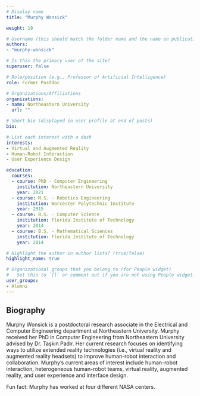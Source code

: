 ```yaml
---
# Display name
title: "Murphy Wonsick"

weight: 19

# Username (this should match the folder name and the name on publications)
authors:
- "murphy-wonsick"

# Is this the primary user of the site?
superuser: false

# Role/position (e.g., Professor of Artificial Intelligence)
role: Former Postdoc

# Organizations/Affiliations
organizations:
- name: Northeastern University 
  url: ""

# Short bio (displayed in user profile at end of posts)
bio:

# List each interest with a dash
interests:
- Virtual and Augmented Reality
- Human-Robot Interaction
- User Experience Design

education:
  courses:
  - course: PhD - Computer Engineering
    institution: Northeastern University
    year: 2021
  - course: M.S. - Robotics Engineering
    institution: Worcester Polytechnic Institute
    year: 2015
  - course: B.S. - Computer Science
    institution: Florida Institute of Technology
    year: 2014
  - course: B.S. - Mathematical Sciences
    institution: Florida Institute of Technology
    year: 2014

# Highlight the author in author lists? (true/false)
highlight_name: true

# Organizational groups that you belong to (for People widget)
#   Set this to `[]` or comment out if you are not using People widget.
user_groups:
- Alumni
---
```


## Biography

Murphy Wonsick is a postdoctoral research associate in the Electrical and Computer Engineering department at Northeastern University. Murphy received her PhD in Computer Engineering from Northeastern University advised by Dr. Taşkın Padır. Her current research focuses on identifying ways to utilize extended reality technologies (i.e., virtual reality and augmented reality headsets) to improve human-robot interaction and collaboration. Murphy’s current areas of interest include human-robot interaction, heterogeneous human-robot teams, virtual reality, augmented reality, and user experience and interface design.

Fun fact: Murphy has worked at four different NASA centers.
